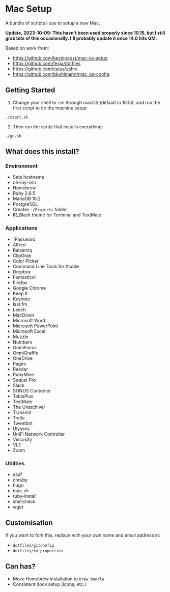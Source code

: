# Mac Setup

A bundle of scripts I use to setup a new Mac. 

**Update, 2023-10-09: This hasn't been used properly since 10.15, but I still grab bits of this occasionally. I'll probably update it once 14.0 hits GM.**

Based on work from:

* https://github.com/kevinpapst/mac-os-setup
* https://github.com/fesja/dotfiles
* https://github.com/caius/zshrc
* https://github.com/bkuhlmann/mac_os-config

## Getting Started

1. Change your shell to `zsh` through macOS (default in 10.15), and run the first script to do the machine setup:

```
./start.sh
```

2. Then run the script that installs everything:

```
./go.sh
```

## What does this install?

### Environment

* Sets hostname
* oh-my-zsh
* Homebrew
* Ruby 2.6.5
* MariaDB 10.2
* PostgreSQL
* Creates `~/Projects` folder
* IR_Black theme for Terminal and TextMate

### Applications

* 1Password
* Alfred
* Balsamiq
* ClipGrab
* Color Picker
* Command Line Tools for Xcode
* Dropbox
* Fantastical
* Firefox
* Google Chrome
* Keep It
* Keynote
* last.fm
* Leech
* MacDown
* Microsoft Word
* Microsoft PowerPoint
* Microsoft Excel
* Muzzle
* Numbers
* OmniFocus
* OmniGraffle
* OneDrive
* Pages
* Reeder
* RubyMine
* Sequel Pro
* Slack
* SONOS Controller
* TablePlus
* TextMate
* The Unarchiver
* Transmit
* Trello
* Tweetbot
* Ulysses
* UniFi Network Controller
* Viscosity
* VLC
* Zoom

### Utilities

* asdf
* chruby
* hugo
* mas-cli
* ruby-install
* shellcheck
* wget

## Customisation

If you want to fork this, replace with your own name and email address in:

* `dotfiles/gitconfig`
* `dotfiles/tm_properties`

## Can has?

* Move Homebrew installation to `brew bundle`
* Consistent dock setup (icons, etc.)
